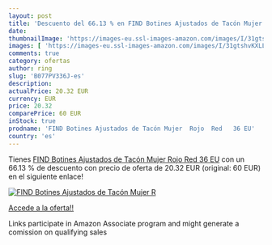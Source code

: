 ```yaml
---
layout: post
title: 'Descuento del 66.13 % en FIND Botines Ajustados de Tacón Mujer  R'
date: 
thumbnailImage: 'https://images-eu.ssl-images-amazon.com/images/I/31gtshvKXLL._SL200_.jpg'
images: [ 'https://images-eu.ssl-images-amazon.com/images/I/31gtshvKXLL._SL200_.jpg' ]
comments: true
category: ofertas
author: ring
slug: 'B077PV336J-es'
description:
actualPrice: 20.32 EUR
currency: EUR
price: 20.32
comparePrice: 60 EUR
inStock: true
prodname: 'FIND Botines Ajustados de Tacón Mujer  Rojo  Red   36 EU'
country: 'es'
---
```


Tienes [FIND Botines Ajustados de Tacón Mujer  Rojo  Red   36 EU](https://www.amazon.es/dp/B077PV336J/?tag=tolees-21) con un 66.13 % de descuento con precio de oferta de 20.32 EUR (original: 60 EUR) en el siguiente enlace!

[![FIND Botines Ajustados de Tacón Mujer  R](https://images-eu.ssl-images-amazon.com/images/I/31gtshvKXLL._SL200_.jpg)](https://www.amazon.es/dp/B077PV336J/?tag=tolees-21)

[Accede a la oferta!!](https://www.amazon.es/dp/B077PV336J/?tag=tolees-21)

Links participate in Amazon Associate program and might generate a comission on qualifying sales


